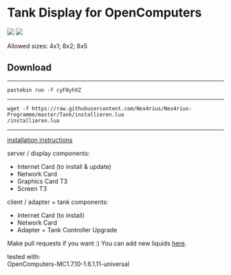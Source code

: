 <a name="start">
<h1>Tank Display for OpenComputers</h1></a>

<img src="http://i.imgur.com/gQ5rL3X.gif" />
<img src="http://imgur.com/dl1WOE5.png" />

Allowed sizes: 4x1; 8x2; 8x5

<h2>Download</h2>
<hr>
<code>pastebin run -f cyF0yhXZ</code>
<hr>
<code>wget -f https://raw.githubusercontent.com/Nex4rius/Nex4rius-Programme/master/Tank/installieren.lua</code><br />
<code>/installieren.lua</code>
<hr>

<a href="https://www.youtube.com/watch?v=avvYO2xSxGw">installation instructions</a>

server / display components:
- Internet Card (to install & update)
- Network Card
- Graphics Card T3
- Screen T3

client / adapter + tank components:
- Internet Card (to install)
- Network Card
- Adapter + Tank Controller Upgrade

Make pull requests if you want :)
You can add new liquids <a href="https://github.com/Nex4rius/Nex4rius-Programme/blob/Tank/Tank/server/tank/farben.lua">here</a>.

tested with:<br>
OpenComputers-MC1.7.10-1.6.1.11-universal
